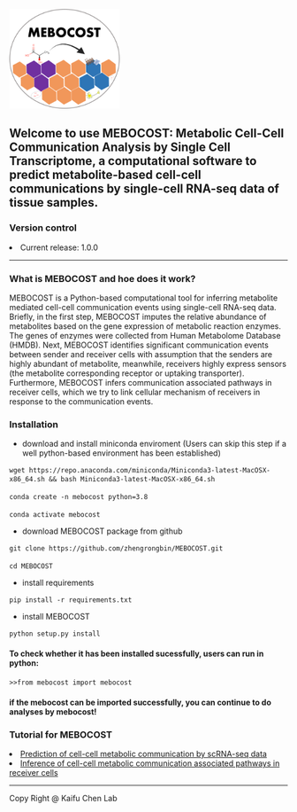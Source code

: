 <img src="./images/mebocost_logo.png" width="200" height="180" style='margin-left: auto; margin-right: auto;'></img>

## Welcome to use MEBOCOST: Metabolic Cell-Cell Communication Analysis by Single Cell Transcriptome, a computational software to predict metabolite-based cell-cell communications by single-cell RNA-seq data of tissue samples.

### Version control
<li>Current release: 1.0.0</li>
<hr>

### What is MEBOCOST and hoe does it work?
<p>MEBOCOST is a Python-based computational tool for inferring metabolite mediated cell-cell communication events using single-cell RNA-seq data. Briefly, in the first step, MEBOCOST imputes the relative abundance of metabolites based on the gene expression of metabolic reaction enzymes. The genes of enzymes were collected from Human Metabolome Database (HMDB). Next, MEBOCOST identifies significant communication events between sender and receiver cells with assumption that the senders are highly abundant of metabolite, meanwhile, receivers highly express sensors (the metabolite corresponding receptor or uptaking transporter). Furthermore, MEBOCOST infers communication associated pathways in receiver cells, which we try to link cellular mechanism of receivers in response to the communication events.</p>


### Installation
* download and install miniconda enviroment (Users can skip this step if a well python-based environment has been established)
```{bash}
wget https://repo.anaconda.com/miniconda/Miniconda3-latest-MacOSX-x86_64.sh && bash Miniconda3-latest-MacOSX-x86_64.sh

conda create -n mebocost python=3.8

conda activate mebocost
```
* download MEBOCOST package from github
```{bash}
git clone https://github.com/zhengrongbin/MEBOCOST.git

cd MEBOCOST
```
* install requirements
```{bash}
pip install -r requirements.txt
```
* install MEBOCOST
```{bash}
python setup.py install
```
#### To check whether it has been installed sucessfully, users can run in python:
```{python}
>>from mebocost import mebocost
```
#### if the mebocost can be imported successfully, you can continue to do analyses by mebocost!

### Tutorial for MEBOCOST

<li><a href='./Demo_Communication_Prediction.ipynb'>Prediction of cell-cell metabolic communication by scRNA-seq data</a></li>
<li><a href='./Demo_Pathway_Inference.ipynb'>Inference of cell-cell metabolic communication associated pathways in receiver cells</a></li>


<hr>
Copy Right @ Kaifu Chen Lab

